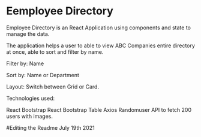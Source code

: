 # Eemployee Directory

Employee Directory is an React Application using components and state to manage the data.

The application helps a user to able to view ABC Companies entire directory at once, able to sort and filter by name.

Filter by: Name

Sort by: Name or Department

Layout: Switch between Grid or Card.

Technologies used:

React
Bootstrap
React Bootstrap Table
Axios
Randomuser API to fetch 200 users with images.

#Editing the Readme July 19th 2021
